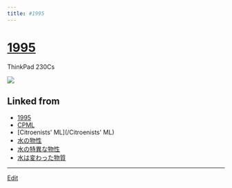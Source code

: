 ```yaml
---
title: #1995
---
```

# [1995](/1995)

ThinkPad 230Cs

![](https://i.gyazo.com/54cecceb694c1ae4d29b9c651756041c.jpg)







## Linked from

* [1995](/1995)
* [CPML](/CPML)
* [Citroenists' ML](/Citroenists' ML)
* [水の物性](/水の物性)
* [水の特異な物性](/水の特異な物性)
* [水は変わった物質](/水は変わった物質)


----

[Edit](https://github.com/vitroid/vitroid.github.io/edit/master/MD/1995.md)

